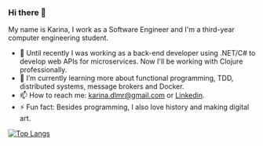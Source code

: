### Hi there 👋

My name is Karina, I work as a Software Engineer and I'm a third-year computer engineering student.

- 🔭 Until recently I was working as a back-end developer using .NET/C# to develop web APIs for microservices. Now I'll be working with Clojure professionally.
- 🌱 I’m currently learning more about functional programming, TDD, distributed systems, message brokers and Docker.
- 📫 How to reach me: karina.dlmr@gmail.com or [Linkedin](https://www.linkedin.com/in/karina-dalarmelina-moreira-390230117/).
- ⚡ Fun fact: Besides programming, I also love history and making digital art.

[![Top Langs](https://github-readme-stats.vercel.app/api/top-langs/?username=kdmoreira&layout=compact&exclude_repo=data-science-alura&langs_count=6)](https://github.com/anuraghazra/github-readme-stats)

<!--
**kdmoreira/kdmoreira** is a ✨ _special_ ✨ repository because its `README.md` (this file) appears on your GitHub profile.

Here are some ideas to get you started:

- 🔭 I’m currently working on...
- 🌱 I’m currently learning...
- 👯 I’m looking to collaborate on ...
- 🤔 I’m looking for help with ...
- 💬 Ask me about ...
- 📫 How to reach me:
- 😄 Pronouns:
- ⚡ Fun fact:
-->
